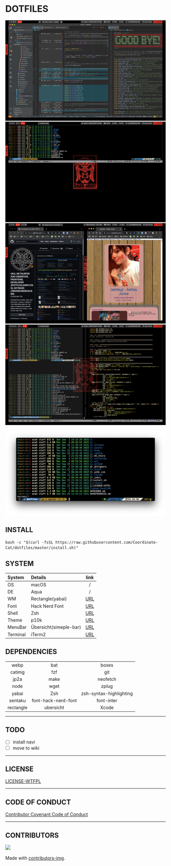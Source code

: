 # DOTFILES

![screenshot001](.assets/dotfiles1.png)
![screenshot002](.assets/dotfiles2.png)
![screenshot003](.assets/dotfiles3.png)
![screenshot004](.assets/dotfiles4.png)

![iterm](.assets/iterm.png)

## INSTALL

`bash -c "$(curl -fsSL https://raw.githubusercontent.com/Coordinate-Cat/dotfiles/master/install.sh)"`

## SYSTEM
| System   | Details                |                           link                            |
|:---------|:-----------------------|:---------------------------------------------------------:|
| OS       | macOS                  |                             /                             |
| DE       | Aqua                   |                             /                             |
| WM       | Rectangle(yabai)       |       [URL](https://github.com/rxhanson/Rectangle)        |
| Font     | Hack Nerd Font         |      [URL](https://github.com/ryanoasis/nerd-fonts)       |
| Shell    | Zsh                    | [URL](https://sourceforge.net/p/zsh/code/ci/master/tree/) |
| Theme    | p10k                   |      [URL](https://github.com/romkatv/powerlevel10k)      |
| MenuBar  | Übersicht(simeple-bar) |          [URL](http://tracesof.net/uebersicht/)           |
| Terminal | iTerm2                 |                [URL](https://iterm2.com/)                 |

## DEPENDENCIES
|           |                     |                         |
|:---------:|:-------------------:|:-----------------------:|
|   webp    |         bat         |          boxes          |
|  catimg   |         fzf         |           git           |
|   jp2a    |        make         |        neofetch         |
|   node    |        wget         |          zplug          |
|   yabai   |         Zsh         | zsh-syntax-highlighting |
|  sentaku  | font-hack-nerd-font |       font-inter        |
| rectangle |      ubersicht      |          Xcode          |

<hr>

## TODO
- [ ] install navi
- [ ] move to wiki

<hr>

## LICENSE

[LICENSE-WTFPL](https://github.com/Coordinate-Cat/dotfiles/blob/master/LICENSE-WTFPL)

<hr>

## CODE OF CONDUCT

[Contributor Covenant Code of Conduct](https://github.com/Coordinate-Cat/dotfiles/blob/master/CODE_OF_CONDUCT.md)

<hr>

## CONTRIBUTORS

<a href="https://github.com/Coordinate-Cat/dotfiles/graphs/contributors">
  <img src="https://contributors-img.web.app/image?repo=Coordinate-Cat/dotfiles" />
</a>

Made with [contributors-img](https://contributors-img.web.app).